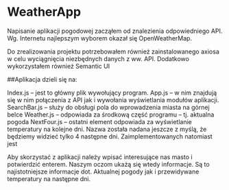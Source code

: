 # WeatherApp

Napisanie aplikacji pogodowej zacząłem od znalezienia odpowiedniego API. Wg. Internetu najlepszym wyborem okazał się OpenWeatherMap.

Do zrealizowania projektu potrzebowałem również zainstalowanego axiosa w celu wyciągnięcia niezbędnych danych z ww. API. Dodatkowo wykorzystałem również Semantic UI

##Aplikacja dzieli się na: 

Index.js – jest to główny plik wywołujący program.
App.js – w nim znajdują się w nim połączenia z API jak i wywołania wyświetlania modułów aplikacji.
SearchBar.js – służy do obsługi pola do wprowadzenia miasta na górnej belce
Weather.js – odpowiada za środkową część programu – tj. aktualna pogoda 
NextFour.js – ostatni element odpowiada za wyświetlanie temperatury na kolejne dni. Nazwa została nadana jeszcze z myślą, że będziemy widzieć tylko 4 następne dni. Zaimplementowanych natomiast jest

Aby skorzystać z aplikacji należy wpisać interesujące nas masto i potwierdzić enterem. Naszym oczom ukażą się wtedy  informacje. Są to najistotniejsze informacje dot. Aktualnej pogody jak i przewidywane temperatury na następne dni. 
